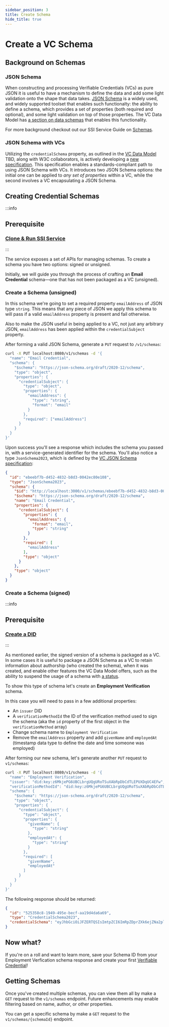 ```yaml
---
sidebar_position: 3
title: Create Schema
hide_title: true
---
```


# Create a VC Schema

## Background on Schemas

### JSON Schema
When constructing and processing Verifiable Credentials (VCs) as pure JSON it is useful to have a mechanism to define the data and add some light validation onto the shape that data takes. [JSON Schema](https://json-schema.org/) is a widely used, and widely supported toolset that enables such functionalty: the ability to define a schema, which provides a set of properties (both required and optional), and some light validation on top of those properties. The VC Data Model has [a section on data schemas](https://www.w3.org/TR/vc-data-model/#data-schemas) that enables this functionality.

For more background checkout out our SSI Service Guide on [Schemas](https://github.com/TBD54566975/ssi-service/blob/main/doc/howto/schema.md).

### JSON Schema with VCs
Utilizing the `credentialSchema` property, as outlined in the [VC Data Model](https://www.w3.org/TR/vc-data-model/#data-schemas) TBD, along with W3C collaborators, is actively developing a [new specification](https://w3c.github.io/vc-json-schema/). This specification enables a standards-compliant path to using JSON Schema with VCs. It introduces two JSON Schema options: the initial one can be applied to _any set of properties_ within a VC, while the second involves a VC encapsulating a JSON Schema.

<Divider type="slash" />

## Creating Credential Schemas

:::info
## Prerequisite

### [Clone & Run SSI Service](run-ssi-service)
:::

The service exposes a set of APIs for managing schemas. To create a schema you have two options: signed or unsigned.

Initially, we will guide you through the process of crafting an **Email Credential** schema—one that has not been packaged as a VC (unsigned).

<Divider type="dotted" />

### Create a Schema (unsigned)

In this schema we're going to set a required property `emailAddress` of JSON type `string`. This means that any piece of JSON we apply this schema to will pass if a valid `emailAddress` property is present and fail otherwise.

Also to make the JSON useful in being applied to a VC, not just any arbitrary JSON, `emailAddress` has been applied within the `credentialSubject` property.

After forming a valid JSON Schema, generate a `PUT` request to `/v1/schemas`:

```bash
curl -X PUT localhost:8080/v1/schemas -d '{
  "name": "Email Credential",
  "schema": {
    "$schema": "https://json-schema.org/draft/2020-12/schema",
    "type": "object",
    "properties": {
      "credentialSubject": {
        "type": "object",
        "properties": {
          "emailAddress": {
            "type": "string",
            "format": "email"
          }
        },
        "required": ["emailAddress"]
      }
    }
  }
}'
```

Upon success you'll see a response which includes the schema you passed in, with a service-generated identifier for the schema. You'll also notice a type `JsonSchema2023`, which is defined by the [VC JSON Schema specification](https://w3c.github.io/vc-json-schema/#jsonschema2023):

```json
{
  "id": "ebeebf7b-d452-4832-b8d3-0042ec80e108",
  "type": "JsonSchema2023",
  "schema": {
    "$id": "http://localhost:3000/v1/schemas/ebeebf7b-d452-4832-b8d3-0042ec80e108",
    "$schema": "https://json-schema.org/draft/2020-12/schema",
    "name": "Email Credential",
    "properties": {
      "credentialSubject": {
        "properties": {
          "emailAddress": {
            "format": "email",
            "type": "string"
          }
        },
        "required": [
          "emailAddress"
        ],
        "type": "object"
      }
    },
    "type": "object"
  }
}
```

<Divider type="dotted" />

### Create a Schema (signed)
:::info
## Prerequisite

### [Create a DID](create-did)
:::

As mentioned earlier, the signed version of a schema is packaged as a VC. In some cases it is useful to package a JSON Schema as a VC to retain information about authorship (who created the schema), when it was created, and enable other features the VC Data Model offers, such as the ability to suspend the usage of a schema with [a status](https://www.w3.org/TR/vc-data-model/#status).

To show this type of schema let's create an **Employment Verification** schema.

In this case you will need to pass in a few additional properties: 

- An `issuer` DID
- A `verificationMethodId` the ID of the verification method used to sign the schema (aka the `id` property of the first object in the `verificationMethod` array)
- Change schema name to `Employment Verification`
- Remove the `emailAddress` property and add `givenName` and `employedAt` (timestamp data type to define the date and time someone was employed)

After forming our new schema, let's generate another `PUT` request to `v1/schemas`:

```bash
curl -X PUT localhost:8080/v1/schemas -d '{
  "name": "Employment Verification",
  "issuer": "did:key:z6MkjePG6UBCLbrgUQgURoTSuXAbRpDbCdTLEPUXDqUC4EFw",
  "verificationMethodId": "did:key:z6MkjePG6UBCLbrgUQgURoTSuXAbRpDbCdTLEPUXDqUC4EFw#z6MkjePG6UBCLbrgUQgURoTSuXAbRpDbCdTLEPUXDqUC4EFw",
  "schema": {
    "$schema": "https://json-schema.org/draft/2020-12/schema",
    "type": "object",
    "properties": {
      "credentialSubject": {
        "type": "object",
        "properties": {
          "givenName": {
            "type": "string"
          },
          "employedAt": {
            "type": "string"
          }
        },
        "required": [
          "givenName",
          "employedAt"
        ]
      }
    }
  }
}'
```

The following response should be returned:

```json
{
  "id": "525358c8-1949-495e-becf-aa19d4da6a69",
  "type": "CredentialSchema2023",
  "credentialSchema": "eyJhbGciOiJFZERTQSIsImtpZCI6ImRpZDprZXk6ejZNa2plU..."
}
```

<Divider type="dotted" />

## Now what?

If you're on a roll and want to learn more, save your Schema ID from your Employment Verfication schema response and create your first [Verifiable Credential](create-credentials)!

## Getting Schemas

Once you've created multiple schemas, you can view them all by make a `GET` request to the `v1/schemas` endpoint. Future enhancements may enable filtering based on name, author, or other properties.

You can get a specific schema by make a `GET` request to the `v1/schemas/{schemaId}` endpoint.

